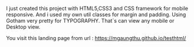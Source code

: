 I just created this project with HTML5,CSS3 and CSS framework for mobile responsive. And i used my own util classes for margin and padding.
Using Gotham very pretty for TYPOGRAPHY.
That`s can view any mobile or Desktop view. 

You visit this landing page from url : https://mgaungthu.github.io/testhtml/
